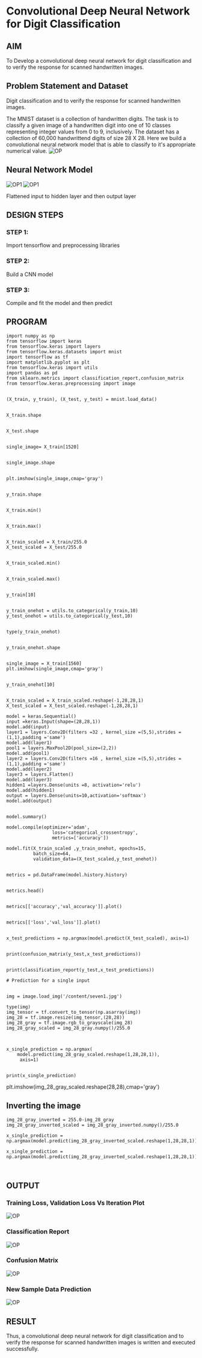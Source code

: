 # Convolutional Deep Neural Network for Digit Classification

## AIM

To Develop a convolutional deep neural network for digit classification and to verify the response for scanned handwritten images.

## Problem Statement and Dataset

Digit classification and to verify the response for scanned handwritten images.

The MNIST dataset is a collection of handwritten digits. The task is to classify a given image of a handwritten digit into one of 10 classes representing integer values from 0 to 9, inclusively. The dataset has a collection of 60,000 handwrittend digits of size 28 X 28. Here we build a convolutional neural network model that is able to classify to it's appropriate numerical value.
![OP](data.png)

## Neural Network Model

![OP1](In.png)
![OP1](In1.png)


Flattened input to hidden layer and then output layer 


## DESIGN STEPS

### STEP 1:
Import tensorflow and preprocessing libraries

### STEP 2:
Build a CNN model


### STEP 3:
Compile and fit the model and then predict



## PROGRAM
```
import numpy as np
from tensorflow import keras
from tensorflow.keras import layers
from tensorflow.keras.datasets import mnist
import tensorflow as tf
import matplotlib.pyplot as plt
from tensorflow.keras import utils
import pandas as pd
from sklearn.metrics import classification_report,confusion_matrix
from tensorflow.keras.preprocessing import image
     

(X_train, y_train), (X_test, y_test) = mnist.load_data()
     

X_train.shape
     

X_test.shape
     

single_image= X_train[1520]
     

single_image.shape
     

plt.imshow(single_image,cmap='gray')
     

y_train.shape
     

X_train.min()
     

X_train.max()
     

X_train_scaled = X_train/255.0
X_test_scaled = X_test/255.0
     

X_train_scaled.min()
     

X_train_scaled.max()
     

y_train[10]
     

y_train_onehot = utils.to_categorical(y_train,10)
y_test_onehot = utils.to_categorical(y_test,10)
     

type(y_train_onehot)
     

y_train_onehot.shape
     

single_image = X_train[1560]
plt.imshow(single_image,cmap='gray')
     

y_train_onehot[10]
     

X_train_scaled = X_train_scaled.reshape(-1,28,28,1)
X_test_scaled = X_test_scaled.reshape(-1,28,28,1)
     
model = keras.Sequential()
input =keras.Input(shape=(28,28,1))
model.add(input)
layer1 = layers.Conv2D(filters =32 , kernel_size =(5,5),strides =(1,1),padding ='same')
model.add(layer1)
pool1 = layers.MaxPool2D(pool_size=(2,2))
model.add(pool1)
layer2 = layers.Conv2D(filters =16 , kernel_size =(5,5),strides =(1,1),padding ='same')
model.add(layer2)
layer3 = layers.Flatten()
model.add(layer3)
hidden1 =layers.Dense(units =8, activation='relu')
model.add(hidden1)
output = layers.Dense(units=10,activation='softmax')
model.add(output)
     

model.summary()
     
model.compile(optimizer='adam',
                 loss='categorical_crossentropy',
                 metrics=['accuracy'])

model.fit(X_train_scaled ,y_train_onehot, epochs=15,
          batch_size=64, 
          validation_data=(X_test_scaled,y_test_onehot))
     

metrics = pd.DataFrame(model.history.history)
     

metrics.head()
     

metrics[['accuracy','val_accuracy']].plot()
     

metrics[['loss','val_loss']].plot()
     

x_test_predictions = np.argmax(model.predict(X_test_scaled), axis=1)
     

print(confusion_matrix(y_test,x_test_predictions))
     

print(classification_report(y_test,x_test_predictions))
     
# Prediction for a single input


img = image.load_img('/content/seven1.jpg')     

type(img)
img_tensor = tf.convert_to_tensor(np.asarray(img))
img_28 = tf.image.resize(img_tensor,(28,28))
img_28_gray = tf.image.rgb_to_grayscale(img_28)
img_28_gray_scaled = img_28_gray.numpy()/255.0

     

x_single_prediction = np.argmax(
    model.predict(img_28_gray_scaled.reshape(1,28,28,1)),
     axis=1)
     

print(x_single_prediction)

```

plt.imshow(img_28_gray_scaled.reshape(28,28),cmap='gray')

##  Inverting the image

```
img_28_gray_inverted = 255.0-img_28_gray
img_28_gray_inverted_scaled = img_28_gray_inverted.numpy()/255.0

x_single_prediction = np.argmax(model.predict(img_28_gray_inverted_scaled.reshape(1,28,28,1)),axis=1)

x_single_prediction = np.argmax(model.predict(img_28_gray_inverted_scaled.reshape(1,28,28,1)),axis=1)

     
```
## OUTPUT

### Training Loss, Validation Loss Vs Iteration Plot

![OP](OP1.png)
### Classification Report

![OP](OP2.png)

### Confusion Matrix

![OP](OP3.png)

### New Sample Data Prediction

![OP](OP4.png)

## RESULT
Thus, a convolutional deep neural network for digit classification and to verify the response for scanned handwritten images is written and executed successfully.